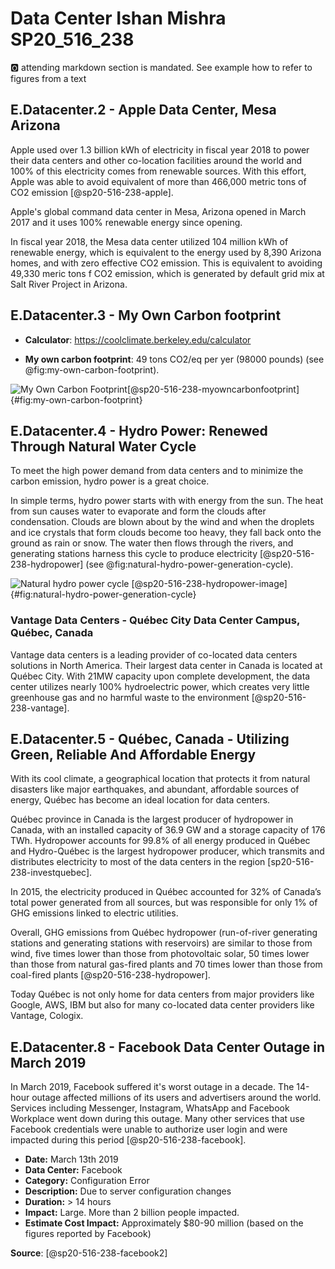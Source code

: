 # Data Center Ishan Mishra SP20_516_238

:o2: attending markdown section is mandated. See example how to refer to figures from a text

## E.Datacenter.2 - Apple Data Center, Mesa Arizona

Apple used over 1.3 billion kWh of electricity in fiscal year 2018 to power their data centers and other co-location facilities around the world and 100% of this electricity comes from renewable sources. With this effort, Apple was able to avoid equivalent of more than 466,000 metric tons of CO2 emission [@sp20-516-238-apple].

Apple's global command data center in Mesa, Arizona opened in March 2017 and it uses 100% renewable energy since opening.

In fiscal year 2018, the Mesa data center utilized 104 million kWh of renewable energy, which is equivalent to the energy used by 8,390 Arizona homes, and with zero effective CO2 emission. This is equivalent to avoiding 49,330 meric tons f CO2 emission, which is generated by default grid mix at Salt River Project in Arizona.

## E.Datacenter.3 - My Own Carbon footprint

* **Calculator**: <https://coolclimate.berkeley.edu/calculator>

* **My own carbon footprint**: 49 tons CO2/eq per yer (98000 pounds) (see @fig:my-own-carbon-footprint).

![My Own Carbon Footprint[@sp20-516-238-myowncarbonfootprint]](images/my-own-carbon-footprint.png){#fig:my-own-carbon-footprint}


## E.Datacenter.4 - Hydro Power: Renewed Through Natural Water Cycle

To meet the high power demand from data centers and to minimize the carbon emission, hydro power is a great choice.

In simple terms, hydro power starts with with energy from the sun. The heat from sun causes water to evaporate and form the clouds after condensation. Clouds are blown about by the wind and when the droplets and ice crystals that form clouds become too heavy, they fall back onto the ground as rain or snow. The water then flows through the rivers, and generating stations harness this cycle to produce electricity [@sp20-516-238-hydropower] (see @fig:natural-hydro-power-generation-cycle).

![Natural hydro power cycle [@sp20-516-238-hydropower-image]](images/natural-hydro-power-cycle.png){#fig:natural-hydro-power-generation-cycle} 

### Vantage Data Centers - Québec City Data Center Campus, Québec, Canada

Vantage data centers is a leading provider of co-located data centers solutions in North America. Their largest data center in Canada is located at Québec City. With 21MW capacity upon complete development, the data center utilizes nearly 100% hydroelectric power, which creates very little greenhouse gas and no harmful waste to the environment [@sp20-516-238-vantage].

## E.Datacenter.5 - Québec, Canada - Utilizing Green, Reliable And Affordable Energy

With its cool climate, a geographical location that protects it from natural disasters like major earthquakes, and abundant, affordable sources of energy, Québec has become an ideal location for data centers.

Québec province in Canada is the largest producer of hydropower in Canada, with an installed capacity of 36.9 GW and a storage capacity of 176 TWh. Hydropower accounts for 99.8% of all energy produced in Québec and Hydro-Québec is the largest hydropower producer, which transmits and distributes electricity to most of the data centers in the region [sp20-516-238-investquebec].

In 2015, the electricity produced in Québec accounted for 32% of Canada’s total power generated from all sources, but was responsible for only 1% of GHG emissions linked to electric utilities.

Overall, GHG emissions from Québec hydropower (run-of-river generating stations and generating stations with reservoirs) are similar to those from wind, five times lower than those from photovoltaic solar, 50 times lower than those from natural gas-fired plants and 70 times lower than those from coal-fired plants [@sp20-516-238-hydropower].

Today Québec is not only home for data centers from major providers like Google, AWS, IBM but also for many co-located data center providers like Vantage, Cologix.

## E.Datacenter.8 - Facebook Data Center Outage in March 2019

In March 2019, Facebook suffered it's worst outage in a decade. The 14-hour outage affected millions of its users and advertisers around the world. Services including Messenger, Instagram, WhatsApp and Facebook Workplace went down during this outage. Many other services that use Facebook credentials were unable to authorize user login and were impacted during this period [@sp20-516-238-facebook]. 

*   **Date:** March 13th 2019
*   **Data Center:**  Facebook
*   **Category:** Configuration Error
*   **Description:** Due to server configuration changes
*   **Duration:**  > 14 hours
*   **Impact:** Large. More than 2 billion people impacted.
*   **Estimate Cost Impact:** Approximately $80-90 million (based on the figures reported by Facebook)

**Source**: [@sp20-516-238-facebook2]
